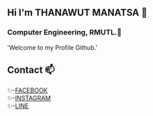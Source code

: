 ## Hi I'm THANAWUT MANATSA  👋
### Computer Engineering, RMUTL.💖
'Welcome to my Profile Github.'

## Contact 📫
✨-[FACEBOOK](https://www.facebook.com/thnmnss "Thanawut Manatsa")<br>
✨-[INSTAGRAM](https://www.instagram.com/thnmns/ "thnmns")<br>
✨-[LINE]([https://www.instagram.com/thnmns/](https://l.facebook.com/l.php?u=https%3A%2F%2Fline.me%2Fti%2Fp%2Fw_ogKIm_iS%3Ffbclid%3DIwAR2oZTSs_0g2gN8uuMxrSAH_8HZpaKwJ4kBPz95EPeA2NbvlqSCK4YyyjXQ&h=AT3CvYqXQUp-5x4Not6lXp6nIGyWZJvR4uqPdQ6zsE2dlgfNGOFIQbQAQYJN6RdPmezaJNXXeAJhWMemNGS4EuSsGaOOTc_xLxPsj7nxcEP4XEQwu8_vH-DV-yYIkwNjfDvjSQ) "กินข้าวยังจ๊ะ")
<!--
**thanawut22/thanawut22** is a ✨ _special_ ✨ repository because its `README.md` (this file) appears on your GitHub profile.

Here are some ideas to get you started:

- 🔭 I’m currently working on ...
- 🌱 I’m currently learning ...
- 👯 I’m looking to collaborate on ...
- 🤔 I’m looking for help with ...
- 💬 Ask me about ...
- 📫 How to reach me: ...
- 😄 Pronouns: ...
- ⚡ Fun fact: ...
-->
